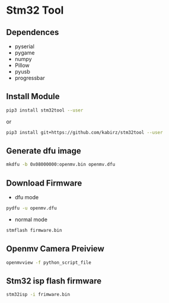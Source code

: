 # Stm32 Tool
## Dependences
- pyserial
- pygame
- numpy
- Pillow
- pyusb
- progressbar
## Install Module
```bash
pip3 install stm32tool --user
```
or
```bash
pip3 install git+https://github.com/kabirz/stm32tool --user
```
## Generate dfu image
```bash
mkdfu -b 0x08000000:openmv.bin openmv.dfu
```
## Download Firmware
- dfu mode
```bash
pydfu -u openmv.dfu
```
- normal mode
```bash
stmflash firmware.bin
```
## Openmv Camera Preiview
```bash
openmvview -f python_script_file
```

## Stm32 isp flash firmware
```bash
stm32isp -i frimware.bin
```
